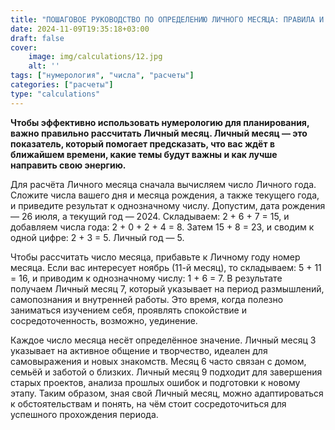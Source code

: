 ```yaml
---
title: "ПОШАГОВОЕ РУКОВОДСТВО ПО ОПРЕДЕЛЕНИЮ ЛИЧНОГО МЕСЯЦА: ПРАВИЛА И ПРИМЕРЫ"
date: 2024-11-09T19:35:18+03:00
draft: false
cover:
    image: img/calculations/12.jpg
    alt: ''
tags: ["нумерология", "числа", "расчеты"]
categories: ["расчеты"]
type: "calculations"
---
```


**Чтобы эффективно использовать нумерологию для планирования, важно правильно рассчитать Личный месяц. Личный месяц — это показатель, который помогает предсказать, что вас ждёт в ближайшем времени, какие темы будут важны и как лучше направить свою энергию.**

Для расчёта Личного месяца сначала вычисляем число Личного года. Сложите числа вашего дня и месяца рождения, а также текущего года, и приведите результат к однозначному числу. Допустим, дата рождения — 26 июля, а текущий год — 2024. Складываем: 2 + 6 + 7 = 15, и добавляем числа года: 2 + 0 + 2 + 4 = 8. Затем 15 + 8 = 23, и сводим к одной цифре: 2 + 3 = 5. Личный год — 5.

Чтобы рассчитать число месяца, прибавьте к Личному году номер месяца. Если вас интересует ноябрь (11-й месяц), то складываем: 5 + 11 = 16, и приводим к однозначному числу: 1 + 6 = 7. В результате получаем Личный месяц 7, который указывает на период размышлений, самопознания и внутренней работы. Это время, когда полезно заниматься изучением себя, проявлять спокойствие и сосредоточенность, возможно, уединение.

Каждое число месяца несёт определённое значение. Личный месяц 3 указывает на активное общение и творчество, идеален для самовыражения и новых знакомств. Месяц 6 часто связан с домом, семьёй и заботой о близких. Личный месяц 9 подходит для завершения старых проектов, анализа прошлых ошибок и подготовки к новому этапу. Таким образом, зная свой Личный месяц, можно адаптироваться к обстоятельствам и понять, на чём стоит сосредоточиться для успешного прохождения периода.
